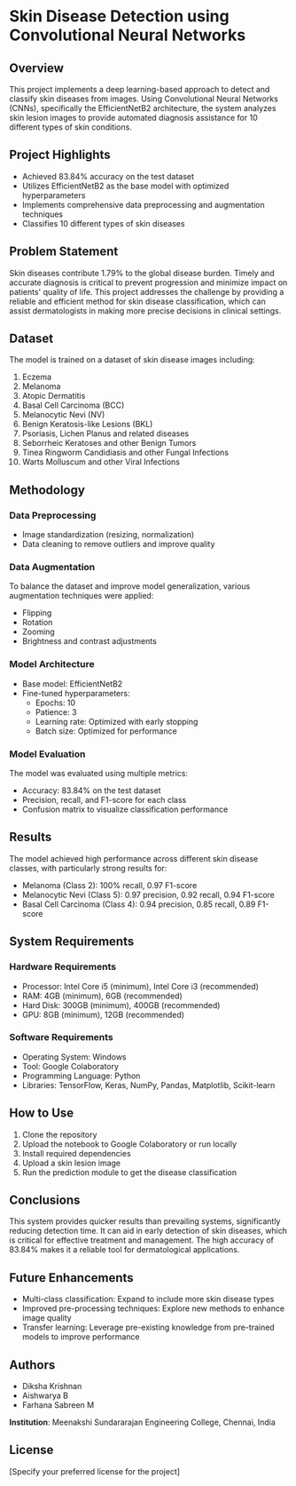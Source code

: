 # Skin Disease Detection using Convolutional Neural Networks

## Overview
This project implements a deep learning-based approach to detect and classify skin diseases from images. Using Convolutional Neural Networks (CNNs), specifically the EfficientNetB2 architecture, the system analyzes skin lesion images to provide automated diagnosis assistance for 10 different types of skin conditions.

## Project Highlights
- Achieved 83.84% accuracy on the test dataset
- Utilizes EfficientNetB2 as the base model with optimized hyperparameters
- Implements comprehensive data preprocessing and augmentation techniques
- Classifies 10 different types of skin diseases

## Problem Statement
Skin diseases contribute 1.79% to the global disease burden. Timely and accurate diagnosis is critical to prevent progression and minimize impact on patients' quality of life. This project addresses the challenge by providing a reliable and efficient method for skin disease classification, which can assist dermatologists in making more precise decisions in clinical settings.

## Dataset
The model is trained on a dataset of skin disease images including:
1. Eczema
2. Melanoma
3. Atopic Dermatitis
4. Basal Cell Carcinoma (BCC)
5. Melanocytic Nevi (NV)
6. Benign Keratosis-like Lesions (BKL)
7. Psoriasis, Lichen Planus and related diseases
8. Seborrheic Keratoses and other Benign Tumors
9. Tinea Ringworm Candidiasis and other Fungal Infections
10. Warts Molluscum and other Viral Infections

## Methodology
### Data Preprocessing
- Image standardization (resizing, normalization)
- Data cleaning to remove outliers and improve quality

### Data Augmentation
To balance the dataset and improve model generalization, various augmentation techniques were applied:
- Flipping
- Rotation
- Zooming
- Brightness and contrast adjustments

### Model Architecture
- Base model: EfficientNetB2
- Fine-tuned hyperparameters:
  - Epochs: 10
  - Patience: 3
  - Learning rate: Optimized with early stopping
  - Batch size: Optimized for performance

### Model Evaluation
The model was evaluated using multiple metrics:
- Accuracy: 83.84% on the test dataset
- Precision, recall, and F1-score for each class
- Confusion matrix to visualize classification performance

## Results
The model achieved high performance across different skin disease classes, with particularly strong results for:
- Melanoma (Class 2): 100% recall, 0.97 F1-score
- Melanocytic Nevi (Class 5): 0.97 precision, 0.92 recall, 0.94 F1-score
- Basal Cell Carcinoma (Class 4): 0.94 precision, 0.85 recall, 0.89 F1-score

## System Requirements
### Hardware Requirements
- Processor: Intel Core i5 (minimum), Intel Core i3 (recommended)
- RAM: 4GB (minimum), 6GB (recommended)
- Hard Disk: 300GB (minimum), 400GB (recommended)
- GPU: 8GB (minimum), 12GB (recommended)

### Software Requirements
- Operating System: Windows
- Tool: Google Colaboratory
- Programming Language: Python
- Libraries: TensorFlow, Keras, NumPy, Pandas, Matplotlib, Scikit-learn

## How to Use
1. Clone the repository
2. Upload the notebook to Google Colaboratory or run locally
3. Install required dependencies
4. Upload a skin lesion image
5. Run the prediction module to get the disease classification

## Conclusions
This system provides quicker results than prevailing systems, significantly reducing detection time. It can aid in early detection of skin diseases, which is critical for effective treatment and management. The high accuracy of 83.84% makes it a reliable tool for dermatological applications.

## Future Enhancements
- Multi-class classification: Expand to include more skin disease types
- Improved pre-processing techniques: Explore new methods to enhance image quality
- Transfer learning: Leverage pre-existing knowledge from pre-trained models to improve performance

## Authors
- Diksha Krishnan
- Aishwarya B
- Farhana Sabreen M

**Institution**: Meenakshi Sundararajan Engineering College, Chennai, India

## License
[Specify your preferred license for the project]
